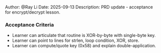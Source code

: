 Author: @Ray Li
Date: 2025-09-13
Description: PRD update - acceptance for encrypt/decrypt lesson.

### Acceptance Criteria
- Learner can articulate that routine is XOR-by-byte with single-byte key.
- Learner can point to lines for strlen, loop condition, XOR, store.
- Learner can compute/quote key (0x58) and explain double-application.
